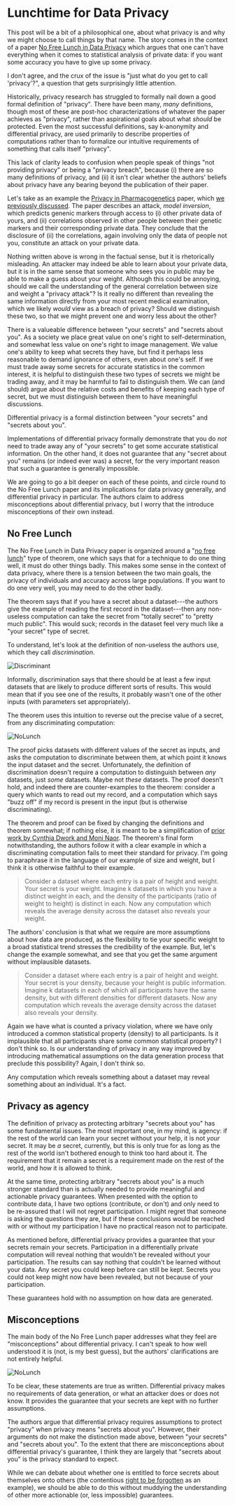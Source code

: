 # Lunchtime for Data Privacy

This post will be a bit of a philosophical one, about what privacy is and why we might choose to call things by that name. The story comes in the context of a paper [No Free Lunch in Data Privacy](http://www.cse.psu.edu/~duk17/papers/nflprivacy.pdf) which argues that one can't have everything when it comes to statistical analysis of private data: if you want some accuracy you have to give up some privacy.

I don't agree, and the crux of the issue is "just what do you get to call 'privacy'?", a question that gets surprisingly little attention.

Historically, privacy research has struggled to formally nail down a good formal definition of "privacy". There have been many, *many* definitions, though most of these are post-hoc characterizations of whatever the paper achieves as "privacy", rather than aspirational goals about what *should* be protected. Even the most successful definitions, say k-anonymity and differential privacy, are used primarily to describe properties of computations rather than to formalize our intuitive requirements of something that calls itself "privacy".

This lack of clarity leads to confusion when people speak of things "not providing privacy" or being a "privacy breach", because (i) there are so many definitions of privacy, and (ii) it isn't clear whether the authors' beliefs about privacy have any bearing beyond the publication of their paper.

Let's take as an example the [Privacy in Pharmacogenetics](https://www.usenix.org/system/files/conference/usenixsecurity14/sec14-paper-fredrikson-privacy.pdf) paper, which [we previously discussed](). The paper describes an attack, *model inversion*, which predicts genenic markers through access to (i) other private data of yours, and (ii) correlations observed in other people between their genetic markers and their corresponding private data. They conclude that the disclosure of (ii) the correlations, again involving only the data of people not you, constitute an attack on your private data. 

Nothing written above is wrong in the factual sense, but it is rhetorically misleading. An attacker may indeed be able to learn about your private data, but it is in the same sense that someone who sees you in public may be able to make a guess about your weight. Although this could be annoying, should we call the understanding of the general correlation between size and weight a "privacy attack"? Is it really no different than revealing the same information directly from your most recent medical examination, which we likely *would* view as a breach of privacy? Should we distinguish these two, so that we might prevent one and worry less about the other?

There is a valueable difference between "your secrets" and "secrets about you". As a society we place great value on one's right to self-determination, and somewhat less value on one's right to image management. We value one's ability to keep what secrets they have, but find it perhaps less reasonable to demand ignorance of others, even about one's self. If we must trade away some secrets for accurate statistics in the common interest, it is helpful to distinguish these two types of secrets we might be trading away, and it may be harmful to fail to distinguish them. We can (and should) argue about the relative costs and benefits of keeping each type of secret, but we must distinguish between them to have meaningful discussions.

Differential privacy is a formal distinction between "your secrets" and "secrets about you". 

Implementations of differential privacy formally demonstrate that you do *not* need to trade away any of "your secrets" to get some accurate statistical information. On the other hand, it does not guarantee that any "secret about you" remains (or indeed ever was) a secret, for the very important reason that such a guarantee is generally impossible.

We are going to go a bit deeper on each of these points, and circle round to the No Free Lunch paper and its implications for data privacy generally, and differential privacy in particular. The authors claim to address misconceptions about differential privacy, but I worry that the introduce misconceptions of their own instead.

## No Free Lunch

The No Free Lunch in Data Privacy paper is organized around a "[no free lunch](https://en.wikipedia.org/wiki/No_free_lunch_theorem)" type of theorem, one which says that for a technique to do one thing well, it must do other things badly. This makes some sense in the context of data privacy, where there is a tension between the two main goals, the privacy of individuals and accuracy across large populations. If you want to do one very well, you may need to do the other badly. 

The theorem says that if you have a secret about a dataset---the authors give the example of reading the first record in the dataset---then any non-useless computation can take the secret from "totally secret" to "pretty much public". This would suck; records in the dataset feel very much like a "your secret" type of secret. 

To understand, let's look at the definition of non-useless the authors use, which they call *discrimination*.

![Discriminant](https://github.com/frankmcsherry/blog/blob/master/assets/nolunchforyou/discriminant.png)

Informally, discrimination says that there should be at least a few input datasets that are likely to produce different sorts of results. This would mean that if you see one of the results, it probably wasn't one of the other inputs (with parameters set appropriately).

The theorem uses this intuition to reverse out the precise value of a secret, from any discriminating computation:

![NoLunch](https://github.com/frankmcsherry/blog/blob/master/assets/nolunchforyou/nolunch.png)

The proof picks datasets with different values of the secret as inputs, and asks the computation to discriminate between them, at which point it knows the input dataset and the secret. Unfortunately, the definition of discrimination doesn't require a computation to distinguish between *any* datasets, just *some* datasets. Maybe not *these* datasets. The proof doesn't hold, and indeed there are counter-examples to the theorem: consider a query which wants to read out my record, and a computation which says "buzz off" if my record is present in the input (but is otherwise discriminating).

The theorem and proof can be fixed by changing the definitions and theorem somewhat; if nothing else, it is meant to be a simplification of [prior work by Cynthia Dwork and Moni Naor](https://www.microsoft.com/en-us/research/publication/differential-privacy/). The theorem's final form notwithstanding, the authors follow it with a clear example in which a discriminating computation fails to meet their standard for privacy. I'm going to paraphrase it in the language of our example of size and weight, but I think it is otherwise faithful to their example. 

> Consider a dataset where each entry is a pair of height and weight. Your secret is your weight. Imagine k datasets in which you have a distinct weight in each, and the density of the participants (ratio of weight to height) is distinct in each. Now any computation which reveals the average density across the dataset also reveals your weight.

The authors' conclusion is that what we require are more assumptions about how data are produced, as the flexibility to tie your specific weight to a broad statistical trend stresses the credibility of the example. But, let's change the example somewhat, and see that you get the same argument without implausible datasets.

> Consider a dataset where each entry is a pair of height and weight. Your secret is your density, because your height is public information. Imagine k datasets in each of which all participants have the same density, but with different densities for different datasets. Now any computation which reveals the average density across the dataset also reveals your density.

Again we have what is counted a privacy violation, where we have only introduced a common statistical property (density) to all participants. Is it implausible that all participants share some common statistical property? I don't think so. Is our understanding of privacy in any way improved by introducing mathematical assumptions on the data generation process that preclude this possibility? Again, I don't think so.

Any computation which reveals something about a dataset may reveal something about an individual. It's a fact.

## Privacy as agency

The definition of privacy as protecting arbitrary "secrets about you" has some fundamental issues. The most important one, in my mind, is agency: if the rest of the world can learn your secret without your help, it is not *your* secret. It may be *a* secret, currently, but this is only true for as long as the rest of the world isn't bothered enough to think too hard about it. The requirement that it remain a secret is a requirement made on the rest of the world, and how it is allowed to think. 

At the same time, protecting arbitrary "secrets about you" is a much stronger standard than is actually needed to provide meaningful and actionable privacy guarantees. When presented with the option to contribute data, I have two options (contribute, or don't) and only need to be re-assured that I will not regret participation. I might regret that someone is asking the questions they are, but if these conclusions would be reached with or without my participation I have no practical reason not to participate.

As mentioned before, differential privacy provides a guarantee that your secrets remain your secrets. Participation in a differentially private computation will reveal nothing that wouldn't be revealed without your participation. The results can say nothing that couldn't be learned without your data. Any secret you could keep before can still be kept. Secrets you could not keep might now have been revealed, but not because of your participation.

These guarantees hold with no assumption on how data are generated. 

## Misconceptions

The main body of the No Free Lunch paper addresses what they feel are "misconceptions" about differential privacy. I can't speak to how well understood it is (not, is my best guess), but the authors' clarifications are not entirely helpful.

![NoLunch](https://github.com/frankmcsherry/blog/blob/master/assets/nolunchforyou/misconceptions.png)

To be clear, these statements are true as written. Differential privacy makes no requirements of data generation, or what an attacker does or does not know. It provides the guarantee that your secrets are kept with no further assumptions.

The authors argue that differential privacy requires assumptions to protect "privacy" when privacy means "secrets about you". However, their arguments do not make the distinction made above, between "your secrets" and "secrets about you". To the extent that there are misconceptions about differential privacy's guarantee, I think they are largely that "secrets about you" is the privacy standard to expect.

While we can debate about whether one is entitled to force secrets about themselves onto others (the contentious [right to be forgotten](https://en.wikipedia.org/wiki/Right_to_be_forgotten) as an example), we should be able to do this without muddying the understanding of other more actionable (or, less impossible) guarantees.
